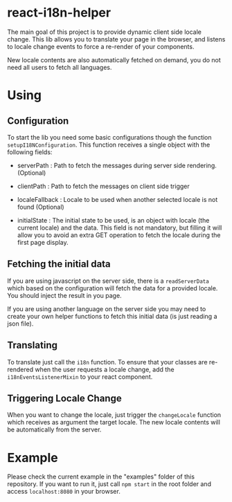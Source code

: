 # react-i18n-helper

The main goal of this project is to provide dynamic client side locale change. This lib allows you to translate your page in the browser, and listens to locale change events to force a re-render of your components.

New locale contents are also automatically fetched on demand, you do not need all users to fetch all languages.

# Using
## Configuration
To start the lib you need some basic configurations though the function `setupI18NConfiguration`. This function receives a single object with the following fields:
  - serverPath : Path to fetch the messages during server side rendering. (Optional)

  - clientPath : Path to fetch the messages on client side trigger

  - localeFallback : Locale to be used when another selected locale is not found (Optional)

  - initialState : The initial state to be used, is an object with locale (the current locale) and the data. This field is not mandatory, but filling it will allow you to avoid an extra GET operation to fetch the locale during the first page display.

## Fetching the initial data
If you are using javascript on the server side, there is a `readServerData` which based on the configuration will fetch the data for a provided locale. You should inject the result in you page.

If you are using another language on the server side you may need to create your own helper functions to fetch this initial data (is just reading a json file).

## Translating
To translate just call the `i18n` function. To ensure that your classes are re-rendered when the user requests a locale change, add the `i18nEventsListenerMixin` to your react component.

## Triggering Locale Change
When you want to change the locale, just trigger the `changeLocale` function which receives as argument the target locale. The new locale contents will be automatically from the server.

# Example
Please check the current example in the "examples" folder of this repository. If you want to run it, just call `npm start` in the root folder and access `localhost:8080` in your browser.
